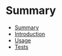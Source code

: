 # Summary

* [Summary](SUMMARY.md)
* [Introduction](docs/Introduction.md)
* [Usage](docs/Usage.md)
* [Tests](docs/Tests.md)

